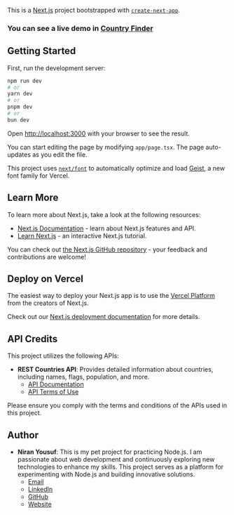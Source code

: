 This is a [Next.js](https://nextjs.org) project bootstrapped with [`create-next-app`](https://nextjs.org/docs/app/api-reference/cli/create-next-app).

### You can see a live demo in [Country Finder](https://country-finder-xi.vercel.app/)

## Getting Started

First, run the development server:

```bash
npm run dev
# or
yarn dev
# or
pnpm dev
# or
bun dev
```

Open [http://localhost:3000](http://localhost:3000) with your browser to see the result.

You can start editing the page by modifying `app/page.tsx`. The page auto-updates as you edit the file.

This project uses [`next/font`](https://nextjs.org/docs/app/building-your-application/optimizing/fonts) to automatically optimize and load [Geist](https://vercel.com/font), a new font family for Vercel.

## Learn More

To learn more about Next.js, take a look at the following resources:

- [Next.js Documentation](https://nextjs.org/docs) - learn about Next.js features and API.
- [Learn Next.js](https://nextjs.org/learn) - an interactive Next.js tutorial.

You can check out [the Next.js GitHub repository](https://github.com/vercel/next.js) - your feedback and contributions are welcome!

## Deploy on Vercel

The easiest way to deploy your Next.js app is to use the [Vercel Platform](https://vercel.com/new?utm_medium=default-template&filter=next.js&utm_source=create-next-app&utm_campaign=create-next-app-readme) from the creators of Next.js.

Check out our [Next.js deployment documentation](https://nextjs.org/docs/app/building-your-application/deploying) for more details.

## API Credits

This project utilizes the following APIs:

- **REST Countries API**: Provides detailed information about countries, including names, flags, population, and more.
  - [API Documentation](https://restcountries.com/)
  - [API Terms of Use](https://restcountries.com/#terms)

Please ensure you comply with the terms and conditions of the APIs used in this project.

## Author

- **Niran Yousuf**: This is my pet project for practicing Node.js. I am passionate about web development and continuously exploring new technologies to enhance my skills. This project serves as a platform for experimenting with Node.js and building innovative solutions.
  - [Email](mailto:niran069@example.com)
  - [LinkedIn](https://www.linkedin.com/in/niranyousuf)
  - [GitHub](https://github.com/niranyousuf)
  - [Website](https://niranyousuf.me)
